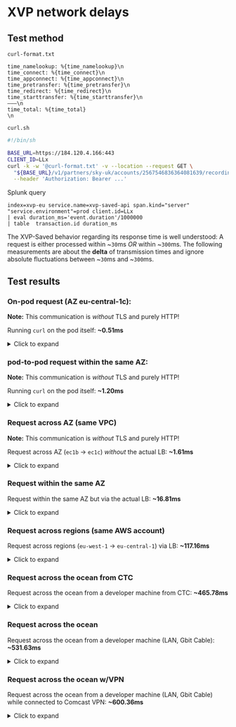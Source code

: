 # XVP network delays

## Test method

`curl-format.txt`
```
time_namelookup: %{time_namelookup}\n
time_connect: %{time_connect}\n
time_appconnect: %{time_appconnect}\n
time_pretransfer: %{time_pretransfer}\n
time_redirect: %{time_redirect}\n
time_starttransfer: %{time_starttransfer}\n
———\n
time_total: %{time_total}
\n
```

`curl.sh`
```sh
#!/bin/sh

BASE_URL=https://184.120.4.166:443
CLIENT_ID=LLx
curl -k -w '@curl-format.txt' -v --location --request GET \
  "${BASE_URL}/v1/partners/sky-uk/accounts/2567546836364081639/recordings?clientId=${CLIENT_ID}&maxResults=0&limit=0&offset=0&include=programVariant" \
  --header 'Authorization: Bearer ...'
```

Splunk query
```
index=xvp-eu service.name=xvp-saved-api span.kind="server" "service.environment"=prod client.id=LLx
| eval duration_ms='event.duration'/1000000
| table  transaction.id duration_ms
```

The XVP-Saved behavior regarding its response time is well understood:
A request is either processed within ~`30`ms *OR* within ~`300`ms.
The following measurements are about the **delta** of transmission times and ignore
absolute fluctuations between ~`30`ms and ~`300`ms.

## Test results

### On-pod request (AZ eu-central-1c):

**Note:** This communication is *without* TLS and purely HTTP!

Running `curl` on the pod itself: **~0.51ms**

<details>
<summary>Click to expand</summary>

| `curl` `time_total` seconds | Splunk `duration_ms` |
|---|---|
| 0.033435 | 32.873285 |
| 0.032214 | 31.686535 |
| 0.031602 | 31.048757 |
| 0.033118 | 32.655010 |
| 0.025639 | 25.169836 |

</details>

### pod-to-pod request within the same AZ:

**Note:** This communication is *without* TLS and purely HTTP!

Running `curl` on the pod itself: **~1.20ms**

<details>
<summary>Click to expand</summary>

| `curl` `time_total` seconds | Splunk `duration_ms` |
|---|---|
| 0.361723 | 360.508780 |
| 0.377498 | 376.331919 |
| 0.357782 | 356.661085 |
| 0.366927 | 365.635200 |
| 0.390145 | 389.005016 |

</details>

### Request across AZ (same VPC)

**Note:** This communication is *without* TLS and purely HTTP!

Request across AZ (`ec1b` -> `ec1c`) *without* the actual LB: **~1.61ms**

<details>
<summary>Click to expand</summary>

| `curl` `time_total` seconds | Splunk `duration_ms` |
|---|---|
| 0.347295 | 345.903665 |
| 0.360262 | 358.657963 |
| 0.352981 | 351.122920 |
| 0.396727 | 395.148599 |

</details>

### Request within the same AZ 

Request within the same AZ but via the actual LB: **~16.81ms**

<details>
<summary>Click to expand</summary>

| `curl` `time_total` seconds | Splunk `duration_ms` |
|---|---|
| 0.046991 | 32.010490 |
| 0.043727 | 28.919159 |
| 0.049900 | 35.209236 |
| 0.055720 | 31.266365 |
| 0.048492 | 33.350223 |

</details>


### Request across regions (same AWS account)

Request across regions (`eu-west-1` -> `eu-central-1`) via LB: **~117.16ms**

<details>
<summary>Click to expand</summary>

| `curl` `time_total` seconds | Splunk `duration_ms` |
|---|---|
| 0.477819 | 358.901452 |
| 0.480778 | 359.858209 |
| 0.474857 | 359.418723 |
| 0.439248 | 319.718558 |
| 0.473090 | 362.082321 |

</details> 

### Request across the ocean from CTC

Request across the ocean from a developer machine from CTC: **~465.78ms**

<details>
<summary>Click to expand</summary>

| `curl` `time_total` seconds | Splunk `duration_ms` |
|---|---|
| 0.498804 | 31.673
| 0.499612 | 30.506
| 0.502709 | 34.003
| 0.492686 | 34.502
| 0.491124 | 36.498

</details>

### Request across the ocean 

Request across the ocean from a developer machine (LAN, Gbit Cable): **~531.63ms**

<details>
<summary>Click to expand</summary>

| `curl` `time_total` seconds | Splunk `duration_ms` |
|---|---|
| 0.585529 | 34.845203 |
| 0.565862 | 35.436274 |
| 0.552710 | 28.437258 |
| 0.550774 | 31.778616 |
| 0.563407 | 29.630569 |

</details>

### Request across the ocean w/VPN

Request across the ocean from a developer machine (LAN, Gbit Cable) while connected to Comcast VPN: **~600.36ms**

<details>
<summary>Click to expand</summary>

| `curl` `time_total` seconds | Splunk `duration_ms` |
|---|---|
| 0.968955 | 358.844676 |
| 1.013556 | 341.305411 |
| 0.911875 | 345.529085 |
| 0.937877 | 357.057260 |
| 0.912454 | 340.191317 |

</details>
